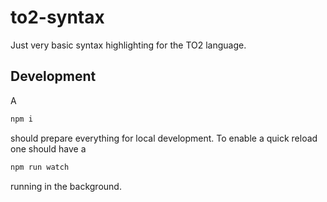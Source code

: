 # to2-syntax

Just very basic syntax highlighting for the TO2 language.

## Development

A

```bash
npm i
```

should prepare everything for local development. To enable a quick reload one should have a

```bash
npm run watch
```

running in the background.